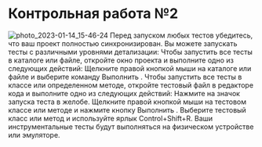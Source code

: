 # Контрольная работа №2
![photo_2023-01-14_15-46-24](https://user-images.githubusercontent.com/79315532/213648711-063e0d24-34e1-49a2-a94a-d8bfeb8a5171.jpg)
Перед запуском любых тестов убедитесь, что ваш проект полностью синхронизирован. Вы можете запускать тесты с различными уровнями детализации: Чтобы запустить все тесты в каталоге или файле, откройте окно проекта и выполните одно из следующих действий: Щелкните правой кнопкой мыши на каталоге или файле и выберите команду Выполнить . Чтобы запустить все тесты в классе или определенном методе, откройте тестовый файл в редакторе кода и выполните одно из следующих действий: Нажмите на значок запуска теста в желобе. Щелкните правой кнопкой мыши на тестовом классе или методе и нажмите кнопку Выполнить . Выберите тестовый класс или метод и используйте ярлык Control+Shift+R. Ваши инструментальные тесты будут выполняться на физическом устройстве или эмуляторе.
